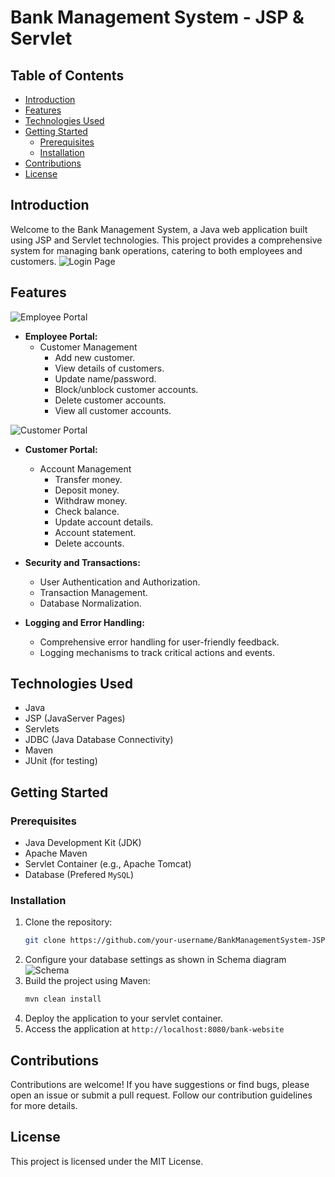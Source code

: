 # Bank Management System - JSP & Servlet
## Table of Contents

- [Introduction](#introduction)
- [Features](#features)
- [Technologies Used](#technologies-used)
- [Getting Started](#getting-started)
  - [Prerequisites](#prerequisites)
  - [Installation](#installation)
- [Contributions](#Contributions)
- [License](#license)

## Introduction

Welcome to the Bank Management System, a Java web application built using JSP and Servlet technologies. This project provides a comprehensive system for managing bank operations, catering to both employees and customers.
![Login Page](https://github.com/Sumit-repo/BankManagementSystem-JSP-Servlet/assets/52080842/68d63715-0b38-40b9-950e-8223aff4ce81)
## Features

![Employee Portal](https://github.com/Sumit-repo/BankManagementSystem-JSP-Servlet/assets/52080842/702ac183-b1e5-45a2-a70f-763a4a863e47)
- **Employee Portal:**
  - Customer Management
    - Add new customer.
    - View details of customers.
    - Update name/password.
    - Block/unblock customer accounts.
    - Delete customer accounts.
    - View all customer accounts.

![Customer Portal](https://github.com/Sumit-repo/BankManagementSystem-JSP-Servlet/assets/52080842/d294fae4-0a8e-4d79-b5d4-f15842bd85fc)
- **Customer Portal:**
  - Account Management
    - Transfer money.
    - Deposit money.
    - Withdraw money.
    - Check balance.
    - Update account details.
    - Account statement.
    - Delete accounts.

- **Security and Transactions:**
  - User Authentication and Authorization.
  - Transaction Management.
  - Database Normalization.

- **Logging and Error Handling:**
  - Comprehensive error handling for user-friendly feedback.
  - Logging mechanisms to track critical actions and events.

## Technologies Used

- Java
- JSP (JavaServer Pages)
- Servlets
- JDBC (Java Database Connectivity)
- Maven
- JUnit (for testing)

## Getting Started

### Prerequisites

- Java Development Kit (JDK)
- Apache Maven
- Servlet Container (e.g., Apache Tomcat)
- Database (Prefered `MySQL`)

### Installation

1. Clone the repository:
   ```bash
   git clone https://github.com/your-username/BankManagementSystem-JSP-Servlet.git
   ```
2. Configure your database settings as shown in Schema diagram
   ![Schema](https://github.com/Sumit-repo/BankManagementSystem-JSP-Servlet/assets/52080842/9fd36401-b64e-45f4-9c54-fe1326866584)
3. Build the project using Maven:
   ```bash
   mvn clean install
   ```
4. Deploy the application to your servlet container.
5. Access the application at `http://localhost:8080/bank-website`

## Contributions
Contributions are welcome! If you have suggestions or find bugs, please open an issue or submit a pull request. Follow our contribution guidelines for more details.

## License
This project is licensed under the MIT License.
